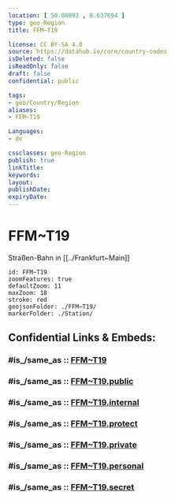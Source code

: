 ```yaml
---
location: [ 50.08093 , 8.637694 ] 
type: geo-Region
title: FFM~T19

license: CC BY-SA 4.0
source: https://datahub.io/core/country-codes
isDeleted: false
isReadOnly: false
draft: false
confidential: public

tags:
- geo/Country/Region
aliases:
- FFM~T19

Languages:
- de

cssclasses: geo-Region
publish: true
linkTitle: 
keywords: 
layout: 
publishDate: 
expiryDate: 
---
```


# FFM~T19

Straßen-Bahn in [[../Frankfurt~Main]] 

```leaflet
id: FFM~T19
zoomFeatures: true 
defaultZoom: 11 
maxZoom: 18
stroke: red
geojsonFolder: ./FFM~T19/
markerFolder: ./Station/
```


## Confidential Links & Embeds: 

### #is_/same_as :: [FFM~T19](/_Standards/Earth/Continent/Europe/Europe~Central/Germany/Germany~West/Hessen/counties~Hessen/Frankfurt~Main/FFM~T19.md) 

### #is_/same_as :: [FFM~T19.public](/_public/Earth/Continent/Europe/Europe~Central/Germany/Germany~West/Hessen/counties~Hessen/Frankfurt~Main/FFM~T19.public.md) 

### #is_/same_as :: [FFM~T19.internal](/_internal/Earth/Continent/Europe/Europe~Central/Germany/Germany~West/Hessen/counties~Hessen/Frankfurt~Main/FFM~T19.internal.md) 

### #is_/same_as :: [FFM~T19.protect](/_protect/Earth/Continent/Europe/Europe~Central/Germany/Germany~West/Hessen/counties~Hessen/Frankfurt~Main/FFM~T19.protect.md) 

### #is_/same_as :: [FFM~T19.private](/_private/Earth/Continent/Europe/Europe~Central/Germany/Germany~West/Hessen/counties~Hessen/Frankfurt~Main/FFM~T19.private.md) 

### #is_/same_as :: [FFM~T19.personal](/_personal/Earth/Continent/Europe/Europe~Central/Germany/Germany~West/Hessen/counties~Hessen/Frankfurt~Main/FFM~T19.personal.md) 

### #is_/same_as :: [FFM~T19.secret](/_secret/Earth/Continent/Europe/Europe~Central/Germany/Germany~West/Hessen/counties~Hessen/Frankfurt~Main/FFM~T19.secret.md)

